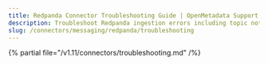 ```yaml
---
title: Redpanda Connector Troubleshooting Guide | OpenMetadata Support
description: Troubleshoot Redpanda ingestion errors including topic not found, schema mismatch, or token failures.
slug: /connectors/messaging/redpanda/troubleshooting
---
```


{% partial file="/v1.11/connectors/troubleshooting.md" /%}

